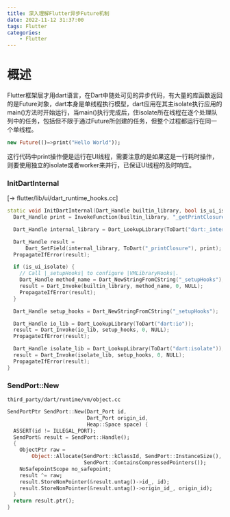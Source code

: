 ```yaml
---
title: 深入理解Flutter异步Future机制
date: 2022-11-12 31:37:00
tags: Flutter
categories:
    - Flutter
---
```

# 概述
Flutter框架层才用dart语言，在Dart中随处可见的异步代码，有大量的库函数返回的是Future对象，dart本身是单线程执行模型，dart应用在其主isolate执行应用的main()方法时开始运行，当main()执行完成后，住isolate所在线程在逐个处理队列中的任务，包括但不限于通过Future所创建的任务，但整个过程都运行在同一个单线程。
```dart
new Future(()=>print("Hello World"));
```
这行代码中print操作便是运行在UI线程，需要注意的是如果这是一行耗时操作，则要使用独立的isolate或者worker来并行，已保证UI线程的及时响应。
### InitDartInternal
[-> flutter/lib/ui/dart_runtime_hooks.cc]
```c++
static void InitDartInternal(Dart_Handle builtin_library, bool is_ui_isolate) {
  Dart_Handle print = InvokeFunction(builtin_library, "_getPrintClosure");

  Dart_Handle internal_library = Dart_LookupLibrary(ToDart("dart:_internal"));

  Dart_Handle result =
      Dart_SetField(internal_library, ToDart("_printClosure"), print);
  PropagateIfError(result);

  if (is_ui_isolate) {
    // Call |_setupHooks| to configure |VMLibraryHooks|.
    Dart_Handle method_name = Dart_NewStringFromCString("_setupHooks");
    result = Dart_Invoke(builtin_library, method_name, 0, NULL);
    PropagateIfError(result);
  }

  Dart_Handle setup_hooks = Dart_NewStringFromCString("_setupHooks");

  Dart_Handle io_lib = Dart_LookupLibrary(ToDart("dart:io"));
  result = Dart_Invoke(io_lib, setup_hooks, 0, NULL);
  PropagateIfError(result);

  Dart_Handle isolate_lib = Dart_LookupLibrary(ToDart("dart:isolate"));
  result = Dart_Invoke(isolate_lib, setup_hooks, 0, NULL);
  PropagateIfError(result);
}
```
### SendPort::New
`third_party/dart/runtime/vm/object.cc`

```dart
SendPortPtr SendPort::New(Dart_Port id,
                          Dart_Port origin_id,
                          Heap::Space space) {
  ASSERT(id != ILLEGAL_PORT);
  SendPort& result = SendPort::Handle();
  {
    ObjectPtr raw =
        Object::Allocate(SendPort::kClassId, SendPort::InstanceSize(), space,
                         SendPort::ContainsCompressedPointers());
    NoSafepointScope no_safepoint;
    result ^= raw;
    result.StoreNonPointer(&result.untag()->id_, id);
    result.StoreNonPointer(&result.untag()->origin_id_, origin_id);
  }
  return result.ptr();
}
```
